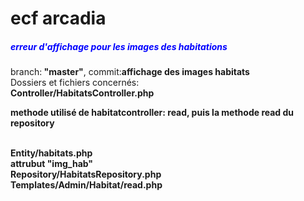 

<h1>ecf arcadia</h1>


<h5 style="color: blue;">erreur d'affichage pour les images des habitations</h5>

<p>branch:<strong> "master"</strong>, commit:<strong>affichage des images habitats </strong> <br>
Dossiers et fichiers concernés: <br><strong>Controller/HabitatsController.php <p >methode utilisé de habitatcontroller: read, puis la methode read du repository </p> <br>
Entity/habitats.php <br>
  attrubut "img_hab" <br>
Repository/HabitatsRepository.php <br>
Templates/Admin/Habitat/read.php</strong></p>

